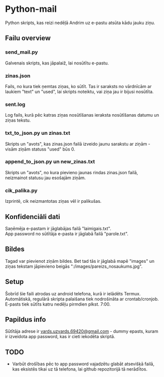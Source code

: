 # Python-mail
Python skripts, kas reizi nedēļā Andrim uz e-pastu atsūta kādu jauku ziņu.

## Failu overview
### send_mail.py
Galvenais skripts, kas jāpalaiž, lai nosūtītu e-pastu.

### zinas.json
Fails, no kura tiek ņemtas ziņas, ko sūtīt. Tas ir saraksts no vārdnīcām 
ar laukiem "text" un "used", lai skripts noteiktu, vai ziņa jau ir bijusi nosūtīta.

### sent.log
Log fails, kurā pēc katras ziņas nosūtīšanas ieraksta nosūtīšanas datumu un ziņas tekstu.

### txt_to_json.py un zinas.txt
Skripts un "avots", kas zinas.json failā izveido jaunu sarakstu ar ziņām - visām ziņām statuss "used" būs 0.

### append_to_json.py un new_zinas.txt
Skripts un "avots", no kura pievieno jaunas rindas zinas.json failā, neizmainot statusu jau esošajām ziņām.

### cik_palika.py
Izprintē, cik neizmantotas ziņas vēl ir palikušas.

## Konfidenciāli dati
Saņēmēja e-pastam ir jāglabājas failā "laimigais.txt".  
App password no sūtītāja e-pasta ir jāglabā failā "parole.txt".

## Bildes
Tagad var pievienot ziņām bildes. Bet tad tās ir jāglabā mapē "images" un
ziņas tekstam jāpievieno beigās ":/images/pareizs_nosaukums.jpg".

## Setup
Šobrīd šie faili atrodas uz android telefona, kurā ir ielādēts Termux. 
Automātiskā, regulārā skripta palaišana tiek nodrošināta ar crontab/cronjob. 
E-pasts tiek sūtīts katru nedēļu pirmdien plkst. 7:00.

## Papildus info
Sūtītāja adrese ir vards.uzvards.69420@gmail.com - dummy epasts, 
kuram ir izveidota app password, kas ir cieti iekodēta skriptā. 

## TODO
- Varbūt drošības pēc to app password vajadzētu glabāt atsevišķā failā, kas eksistēs tikai uz tā telefona, lai github repozitorijā tā nerādītos.
